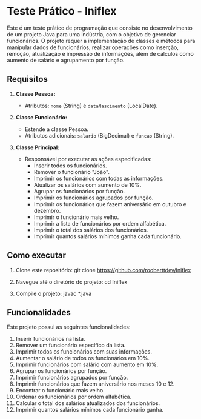 # Teste Prático - Iniflex

Este é um teste prático de programação que consiste no desenvolvimento de um projeto Java para uma indústria, com o objetivo de gerenciar funcionários. O projeto requer a implementação de classes e métodos para manipular dados de funcionários, realizar operações como inserção, remoção, atualização e impressão de informações, além de cálculos como aumento de salário e agrupamento por função.

## Requisitos

1. **Classe Pessoa:**
    - Atributos: `nome` (String) e `dataNascimento` (LocalDate).

2. **Classe Funcionário:**
    - Estende a classe Pessoa.
    - Atributos adicionais: `salario` (BigDecimal) e `funcao` (String).

3. **Classe Principal:**
    - Responsável por executar as ações especificadas:
        - Inserir todos os funcionários.
        - Remover o funcionário "João".
        - Imprimir os funcionários com todas as informações.
        - Atualizar os salários com aumento de 10%.
        - Agrupar os funcionários por função.
        - Imprimir os funcionários agrupados por função.
        - Imprimir os funcionários que fazem aniversário em outubro e dezembro.
        - Imprimir o funcionário mais velho.
        - Imprimir a lista de funcionários por ordem alfabética.
        - Imprimir o total dos salários dos funcionários.
        - Imprimir quantos salários mínimos ganha cada funcionário.

## Como executar

1. Clone este repositório:
git clone https://github.com/rooberttdev/Iniflex

2. Navegue até o diretório do projeto:
cd Iniflex

3. Compile o projeto:
javac *.java


## Funcionalidades

Este projeto possui as seguintes funcionalidades:

1. Inserir funcionários na lista.
2. Remover um funcionário específico da lista.
3. Imprimir todos os funcionários com suas informações.
4. Aumentar o salário de todos os funcionários em 10%.
5. Imprimir funcionários com salário com aumento em 10%.
6. Agrupar os funcionários por função.
7. Imprimir funcionários agrupados por função.
8. Imprimir funcionários que fazem aniversário nos meses 10 e 12.
9. Encontrar o funcionário mais velho.
10. Ordenar os funcionários por ordem alfabética.
11. Calcular o total dos salários atualizados dos funcionários.
12. Imprimir quantos salários mínimos cada funcionário ganha.


